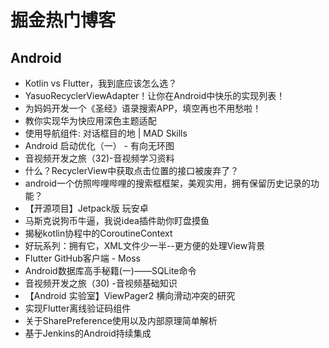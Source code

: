 # 掘金热门博客
## Android
* Kotlin vs Flutter，我到底应该怎么选？
* YasuoRecyclerViewAdapter！让你在Android中快乐的实现列表！
* 为妈妈开发一个《圣经》语录搜索APP，填空再也不用愁啦！
* 教你实现华为快应用深色主题适配
* 使用导航组件: 对话框目的地 | MAD Skills
* Android 启动优化（一） - 有向无环图
* 音视频开发之旅（32)-音视频学习资料
* 什么？RecyclerView中获取点击位置的接口被废弃了？
* android一个仿照哔哩哔哩的搜索框框架，美观实用，拥有保留历史记录的功能？
* 【开源项目】Jetpack版 玩安卓
* 马斯克说狗币牛逼，我说idea插件助你盯盘摸鱼
* 揭秘kotlin协程中的CoroutineContext
* 好玩系列：拥有它，XML文件少一半--更方便的处理View背景
* Flutter GitHub客户端 - Moss
* Android数据库高手秘籍(一)——SQLite命令
* 音视频开发之旅（30) -音视频基础知识
* 【Android 实验室】ViewPager2 横向滑动冲突的研究
* 实现Flutter离线验证码组件
* 关于SharePreference使用以及内部原理简单解析
* 基于Jenkins的Android持续集成

